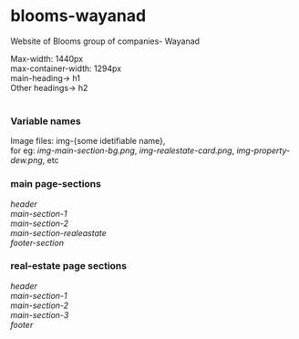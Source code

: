 # blooms-wayanad
Website of Blooms group of companies- Wayanad

Max-width: 1440px<br>
max-container-width: 1294px<br>
main-heading->  h1<br>
Other headings-> h2<br>
<br>

### Variable names
Image files: img-{some idetifiable name}, <br>
for eg: *img-main-section-bg.png*, *img-realestate-card.png*, *img-property-dew.png*, etc <br>


### main page-sections
*header* <br>
*main-section-1* <br>
*main-section-2* <br>
    *main-section-realeastate* <br>
*footer-section*
<br>

### real-estate page sections
*header*<br>
*main-section-1* <br>
*main-section-2* <br>
*main-section-3* <br>
*footer*